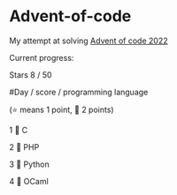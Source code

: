 # Advent-of-code

My attempt at solving [Advent of code 2022](https://adventofcode.com/2022)

Current progress:

Stars 8 / 50

#Day / score / programming language

(:star: means 1 point, :star2: 2 points)

1 :star2: C

2 :star2: PHP

3 :star2: Python

4 :star2: OCaml